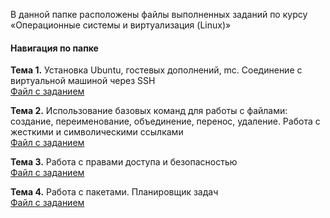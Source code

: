 В данной папке расположены файлы выполненных заданий по курсу «Операционные системы и виртуализация (Linux)»

#### Навигация по папке

**Тема 1.** Установка Ubuntu, гостевых дополнений, mc. Соединение с виртуальной машиной через SSH  
[Файл с заданием](./Task1.md)

**Тема 2.** Использование базовых команд для работы с файлами: создание, переименование, объединение, перенос, удаление. Работа с жесткими и символическими ссылками  
[Файл с заданием](./Task2.md)

**Тема 3.** Работа с правами доступа и безопасностью  
[Файл с заданием](./Task3.md)

**Тема 4.** Работа с пакетами. Планировщик задач  
[Файл с заданием](./Task4.md)